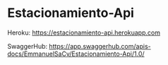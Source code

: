 # Estacionamiento-Api

Heroku: https://estacionamiento-api.herokuapp.com


SwaggerHub: https://app.swaggerhub.com/apis-docs/EmmanuelSaCv/Estacionamiento-Api/1.0/

